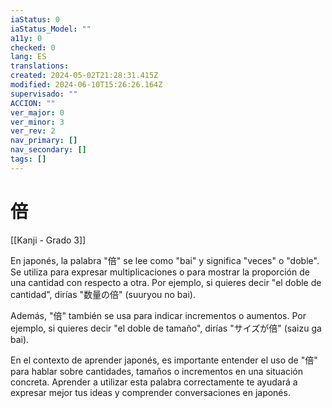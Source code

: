 ```yaml
---
iaStatus: 0
iaStatus_Model: ""
a11y: 0
checked: 0
lang: ES
translations: 
created: 2024-05-02T21:28:31.415Z
modified: 2024-06-10T15:26:26.164Z
supervisado: ""
ACCION: ""
ver_major: 0
ver_minor: 3
ver_rev: 2
nav_primary: []
nav_secondary: []
tags: []
---
```

# 倍

[[Kanji - Grado 3]]

En japonés, la palabra "倍" se lee como "bai" y significa "veces" o "doble". Se utiliza para expresar multiplicaciones o para mostrar la proporción de una cantidad con respecto a otra. Por ejemplo, si quieres decir "el doble de cantidad", dirías "数量の倍" (suuryou no bai). 

Además, "倍" también se usa para indicar incrementos o aumentos. Por ejemplo, si quieres decir "el doble de tamaño", dirías "サイズが倍" (saizu ga bai).

En el contexto de aprender japonés, es importante entender el uso de "倍" para hablar sobre cantidades, tamaños o incrementos en una situación concreta. Aprender a utilizar esta palabra correctamente te ayudará a expresar mejor tus ideas y comprender conversaciones en japonés.
